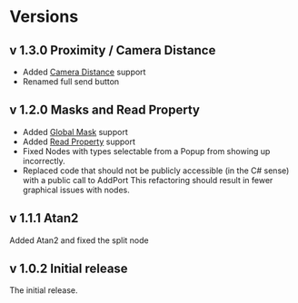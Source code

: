 # Versions

## v 1.3.0 Proximity / Camera Distance

- Added [Camera Distance](../nodes/#camera-distance-proximity) support
- Renamed full send button

## v 1.2.0 Masks and Read Property

- Added [Global Mask](../nodes/#global-mask) support 
- Added [Read Property](../nodes/#read-property) support
- Fixed Nodes with types selectable from a Popup from showing up incorrectly.
- Replaced code that should not be publicly accessible (in the C# sense) with a public call to AddPort
  This refactoring should result in fewer graphical issues with nodes.

## v 1.1.1 Atan2
Added Atan2 and fixed the split node

## v 1.0.2 Initial release

The initial release. 

